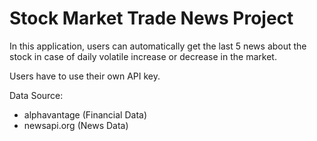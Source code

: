 # Stock Market Trade News Project

In this application, users can automatically get the last 5 news about the stock in case of daily volatile increase or decrease in the market.

Users have to use their own API key.

Data Source: 
- alphavantage (Financial Data)
- newsapi.org (News Data)

